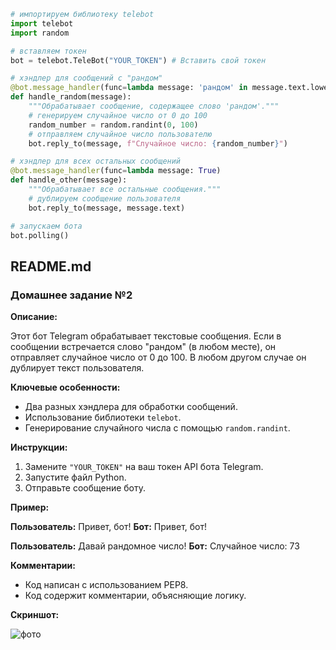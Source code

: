```python
# импортируем библиотеку telebot
import telebot
import random

# вставляем токен 
bot = telebot.TeleBot("YOUR_TOKEN") # Вставить свой токен

# хэндлер для сообщений с "рандом"
@bot.message_handler(func=lambda message: 'рандом' in message.text.lower())
def handle_random(message):
    """Обрабатывает сообщение, содержащее слово 'рандом'."""
    # генерируем случайное число от 0 до 100
    random_number = random.randint(0, 100)
    # отправляем случайное число пользователю
    bot.reply_to(message, f"Случайное число: {random_number}")

# хэндлер для всех остальных сообщений
@bot.message_handler(func=lambda message: True)
def handle_other(message):
    """Обрабатывает все остальные сообщения."""
    # дублируем сообщение пользователя
    bot.reply_to(message, message.text)

# запускаем бота
bot.polling()
```

## README.md

### Домашнее задание №2

**Описание:**

Этот бот Telegram обрабатывает текстовые сообщения. Если в сообщении встречается слово "рандом" (в любом месте), он отправляет случайное число от 0 до 100. В любом другом случае он дублирует текст пользователя.

**Ключевые особенности:**

* Два разных хэндлера для обработки сообщений.
* Использование библиотеки `telebot`.
* Генерирование случайного числа с помощью `random.randint`.

**Инструкции:**

1. Замените `"YOUR_TOKEN"` на ваш токен API бота Telegram.
2. Запустите файл Python.
3. Отправьте сообщение боту.

**Пример:**

**Пользователь:** Привет, бот!
**Бот:** Привет, бот!

**Пользователь:** Давай рандомное число!
**Бот:** Случайное число: 73

**Комментарии:**

* Код написан с использованием PEP8.
* Код содержит комментарии, объясняющие логику.

**Скриншот:**

![фото](/фото/фото_1.png)
